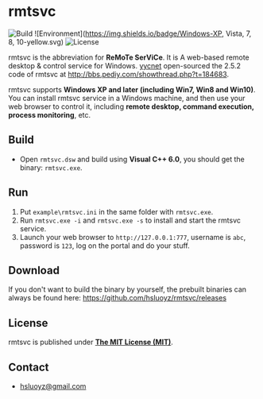 rmtsvc
==========
![Build](https://img.shields.io/badge/build-passing-brightgreen.svg)
![Environment](https://img.shields.io/badge/Windows-XP, Vista, 7, 8, 10-yellow.svg)
![License](https://img.shields.io/github/license/hsluoyz/rmtsvc.svg)

rmtsvc is the abbreviation for **ReMoTe SerViCe**. It is A web-based remote desktop &amp; control service for Windows. [yycnet](http://bbs.pediy.com/member.php?u=106711) open-sourced the 2.5.2 code of rmtsvc at http://bbs.pediy.com/showthread.php?t=184683.

rmtsvc supports **Windows XP and later (including Win7, Win8 and Win10)**. You can install rmtsvc service in a Windows machine, and then use your web browser to control it, including **remote desktop, command execution, process monitoring**, etc. 

## Build

* Open `rmtsvc.dsw` and build using **Visual C++ 6.0**, you should get the binary: `rmtsvc.exe`.

## Run

1. Put `example\rmtsvc.ini` in the same folder with `rmtsvc.exe`.
2. Run `rmtsvc.exe -i` and `rmtsvc.exe -s` to install and start the rmtsvc service.
3. Launch your web browser to `http://127.0.0.1:777`, username is `abc`, password is `123`, log on the portal and do your stuff.

## Download

If you don't want to build the binary by yourself, the prebuilt binaries can always be found here:
https://github.com/hsluoyz/rmtsvc/releases

## License

rmtsvc is published under [**The MIT License (MIT)**](http://opensource.org/licenses/MIT).

## Contact

* hsluoyz@gmail.com
